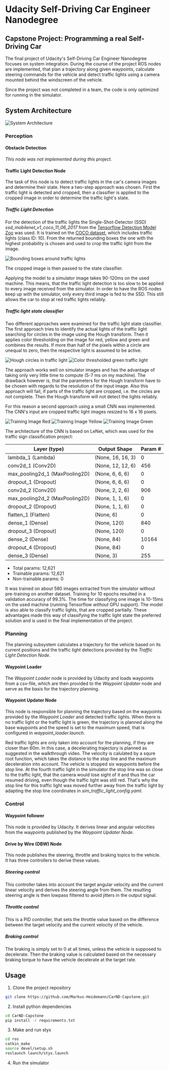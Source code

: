# Udacity Self-Driving Car Engineer Nanodegree

## Capstone Project: Programming a real Self-Driving Car

The final project of Udacity's Self-Driving Car Engineer Nanodegree focuses on system integration. During the course of
the project ROS nodes are implemented, that plan a trajectory along given waypoints, calculate steering commands for the
vehicle and detect traffic lights using a camera mounted behind the windscreen of the vehicle.

Since the project was not completed in a team, the code is only optimized for running in the simulator.

## System Architecture

![System Architecture](imgs/system_architecture.png)

### Perception

#### Obstacle Detection

_This node was not implemented during this project._

#### Traffic Light Detection Node

The task of this node is to detect traffic lights in the car's camera images and determine their state. Here a two-step
approach was chosen. First the traffic light is detected and cropped, then a classifier is applied to the cropped image
in order to determine the traffic light's state.

##### Traffic Light Detection

For the detection of the traffic lights the Single-Shot-Detector (SSD) _ssd\_mobilenet\_v1\_coco\_11\_06\_2017_ from the
[Tensorflow Detection Model Zoo](https://github.com/tensorflow/models/blob/master/research/object_detection/g3doc/detection_model_zoo.md)
was used. It is trained on the [COCO dataset](http://cocodataset.org/#home), which includes traffic lights
(class ID: 10). From the returned bounding boxes the one with the highest probability is chosen and used to crop the
traffic light from the image.

![Bounding boxes around traffic lights](imgs/tl_bbox.png)

The cropped image is then passed to the state classifier.

Applying the model to a simulator image takes 90-120ms on the used machine. This means, that the traffic light detection
is too slow to be applied to every image received from the simulator. In order to have the ROS nodes keep up with the
simulator, only every third image is fed to the SSD. This still allows the car to stop at red traffic lights reliably.

##### Traffic light state classifier

Two different approaches were examined for the traffic light state classifier. The first approach tries to identify the
actual lights of the traffic light searching for circles in the image using the Hough transform. Then it applies color
thresholding on the image for red, yellow and green and combines the results. If more than half of the pixels within a
circle are unequal to zero, then the respective light is assumed to be active.

![Hough circles in traffic light](imgs/circles_on_tl.png)
![Color thresholded green traffic light](imgs/color_thresh.png)

The approach works well on simulator images and has the advantage of taking only very little time to compute (5-7 ms on
my machine). The drawback however is, that the parameters for the Hough transform have to be chosen with regards to the
resolution of the input image. Also this approach will fail, if parts of the traffic light are cropped, i.e. the circles
are not complete. Then the Hough transform will not detect the lights reliably.

For this reason a second approach using a small CNN was implemented. The CNN's input are cropped traffic light images
resized to 16 x 16 pixels.

![Training Image Red](imgs/tl_red_small.jpg)
![Training Image Yellow](imgs/tl_yellow_small.jpg)
![Training Image Green](imgs/tl_green_small.jpg)

The architecture of the CNN is based on LeNet, which was used for the traffic sign classification project:

| Layer (type)                   | Output Shape      | Param # |
|--------------------------------|-------------------|---------|
| lambda_1 (Lambda)              | (None, 16, 16, 3) | 0       |
| conv2d_1 (Conv2D)              | (None, 12, 12, 6) | 456     |
| max_pooling2d_1 (MaxPooling2D) | (None, 6, 6, 6)   | 0       |
| dropout_1 (Dropout)            | (None, 6, 6, 6)   | 0       |
| conv2d_2 (Conv2D)              | (None, 2, 2, 6)   | 906     |
| max_pooling2d_2 (MaxPooling2D) | (None, 1, 1, 6)   | 0       |
| dropout_2 (Dropout)            | (None, 1, 1, 6)   | 0       |
| flatten_1 (Flatten)            | (None, 6)         | 0       |
| dense_1 (Dense)                | (None, 120)       | 840     |
| dropout_3 (Dropout)            | (None, 120)       | 0       |
| dense_2 (Dense)                | (None, 84)        | 10164   |
| dropout_4 (Dropout)            | (None, 84)        | 0       |
| dense_3 (Dense)                | (None, 3)         | 255     |

+ Total params: 12,621
+ Trainable params: 12,621
+ Non-trainable params: 0

It was trained on about 580 images extracted from the simulator without pre-training on another dataset. Training for 10
epochs resulted in a validation accuracy of 99.3%.
The time for classifying one image is 10-15ms on the used machine (running Tensorflow *without* GPU support). The model
is also able to classify traffic lights, that are cropped partially.
These advantages made this way of classifying the traffic light state the preferred solution and is used in the final
implementation of the project.

### Planning

The planning subsystem calculates a trajectory for the vehicle based on its current positions and the traffic light
detections provided by the _Traffic Light Detection Node_.

#### Waypoint Loader

The _Waypoint Loader_ node is provided by Udacity and loads waypoints from a csv-file, which are then provided to the
_Waypoint Updater_ node and serve as the basis for the trajectory planning.

#### Waypoint Updater Node

This node is responsible for planning the trajectory based on the waypoints provided by the _Waypoint Loader_ and
detected traffic lights. When there is no traffic light or the traffic light is green, the trajectory is planned along
the base waypoints and the speed is set to the maximum speed, that is configured in _waypoint\_loader.launch_.

Red traffic lights are only taken into account for the planning, if they are closer than 60m. In this case, a
decelerating trajectory is planned as suggested in the walkthrough video. The velocity is calulated by a squre root
function, which takes the distance to the stop line and the maximum deceleration into account.
The vehicle is stopped six waypoints before the stop line. At the fourth traffic light in the simulator the stop line
was so close to the traffic light, that the camera would lose sight of it and thus the car resumed driving, even though
the traffic light was still red. That's why the stop line for this traffic light was moved further away from the traffic
light by adapting the stop line coordinates in _sim\_traffic\_light\_config.yaml_.

### Control

#### Waypoint follower

This node is provided by Udacity. It derives linear and angular velocities from the waypoints published by the
_Waypoint Updater Node_.

#### Drive by Wire (DBW) Node

This node publishes the steering, throttle and braking topics to the vehicle. It has three controllers to derive these
values.

##### Steering control

This controller takes into account the target angular velocity and the current linear velocity and derives the steering
angle from them. The resulting steering angle is then lowpass filtered to avoid jitters in the output signal.

##### Throttle control

This is a PID controller, that sets the throttle value based on the difference between the target velocity and the
current velocity of the vehicle.

##### Braking control

The braking is simply set to 0 at all times, unless the vehicle is supposed to decelerate. Then the braking value is
calculated based on the necessary braking torque to have the vehicle decelerate at the target rate.

## Usage

1. Clone the project repository
```bash
git clone https://github.com/Markus-Heidemann/CarND-Capstone.git
```

2. Install python dependencies
```bash
cd CarND-Capstone
pip install -r requirements.txt
```
3. Make and run styx
```bash
cd ros
catkin_make
source devel/setup.sh
roslaunch launch/styx.launch
```
4. Run the simulator